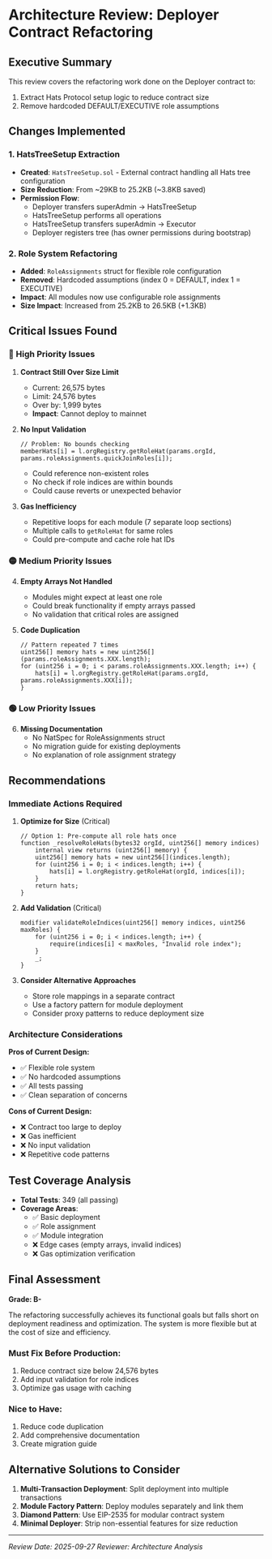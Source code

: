 # Architecture Review: Deployer Contract Refactoring

## Executive Summary
This review covers the refactoring work done on the Deployer contract to:
1. Extract Hats Protocol setup logic to reduce contract size
2. Remove hardcoded DEFAULT/EXECUTIVE role assumptions

## Changes Implemented

### 1. HatsTreeSetup Extraction
- **Created**: `HatsTreeSetup.sol` - External contract handling all Hats tree configuration
- **Size Reduction**: From ~29KB to 25.2KB (~3.8KB saved)
- **Permission Flow**: 
  - Deployer transfers superAdmin → HatsTreeSetup
  - HatsTreeSetup performs all operations
  - HatsTreeSetup transfers superAdmin → Executor
  - Deployer registers tree (has owner permissions during bootstrap)

### 2. Role System Refactoring  
- **Added**: `RoleAssignments` struct for flexible role configuration
- **Removed**: Hardcoded assumptions (index 0 = DEFAULT, index 1 = EXECUTIVE)
- **Impact**: All modules now use configurable role assignments
- **Size Impact**: Increased from 25.2KB to 26.5KB (+1.3KB)

## Critical Issues Found

### 🔴 High Priority Issues

1. **Contract Still Over Size Limit**
   - Current: 26,575 bytes
   - Limit: 24,576 bytes  
   - Over by: 1,999 bytes
   - **Impact**: Cannot deploy to mainnet

2. **No Input Validation**
   ```solidity
   // Problem: No bounds checking
   memberHats[i] = l.orgRegistry.getRoleHat(params.orgId, params.roleAssignments.quickJoinRoles[i]);
   ```
   - Could reference non-existent roles
   - No check if role indices are within bounds
   - Could cause reverts or unexpected behavior

3. **Gas Inefficiency**
   - Repetitive loops for each module (7 separate loop sections)
   - Multiple calls to `getRoleHat` for same roles
   - Could pre-compute and cache role hat IDs

### 🟡 Medium Priority Issues

4. **Empty Arrays Not Handled**
   - Modules might expect at least one role
   - Could break functionality if empty arrays passed
   - No validation that critical roles are assigned

5. **Code Duplication**
   ```solidity
   // Pattern repeated 7 times
   uint256[] memory hats = new uint256[](params.roleAssignments.XXX.length);
   for (uint256 i = 0; i < params.roleAssignments.XXX.length; i++) {
       hats[i] = l.orgRegistry.getRoleHat(params.orgId, params.roleAssignments.XXX[i]);
   }
   ```

### 🟢 Low Priority Issues

6. **Missing Documentation**
   - No NatSpec for RoleAssignments struct
   - No migration guide for existing deployments
   - No explanation of role assignment strategy

## Recommendations

### Immediate Actions Required

1. **Optimize for Size** (Critical)
   ```solidity
   // Option 1: Pre-compute all role hats once
   function _resolveRoleHats(bytes32 orgId, uint256[] memory indices) 
       internal view returns (uint256[] memory) {
       uint256[] memory hats = new uint256[](indices.length);
       for (uint256 i = 0; i < indices.length; i++) {
           hats[i] = l.orgRegistry.getRoleHat(orgId, indices[i]);
       }
       return hats;
   }
   ```

2. **Add Validation** (Critical)
   ```solidity
   modifier validateRoleIndices(uint256[] memory indices, uint256 maxRoles) {
       for (uint256 i = 0; i < indices.length; i++) {
           require(indices[i] < maxRoles, "Invalid role index");
       }
       _;
   }
   ```

3. **Consider Alternative Approaches**
   - Store role mappings in a separate contract
   - Use a factory pattern for module deployment
   - Consider proxy patterns to reduce deployment size

### Architecture Considerations

**Pros of Current Design:**
- ✅ Flexible role system
- ✅ No hardcoded assumptions
- ✅ All tests passing
- ✅ Clean separation of concerns

**Cons of Current Design:**
- ❌ Contract too large to deploy
- ❌ Gas inefficient
- ❌ No input validation
- ❌ Repetitive code patterns

## Test Coverage Analysis

- **Total Tests**: 349 (all passing)
- **Coverage Areas**: 
  - ✅ Basic deployment
  - ✅ Role assignment
  - ✅ Module integration
  - ❌ Edge cases (empty arrays, invalid indices)
  - ❌ Gas optimization verification

## Final Assessment

**Grade: B-**

The refactoring successfully achieves its functional goals but falls short on deployment readiness and optimization. The system is more flexible but at the cost of size and efficiency.

### Must Fix Before Production:
1. Reduce contract size below 24,576 bytes
2. Add input validation for role indices
3. Optimize gas usage with caching

### Nice to Have:
1. Reduce code duplication
2. Add comprehensive documentation
3. Create migration guide

## Alternative Solutions to Consider

1. **Multi-Transaction Deployment**: Split deployment into multiple transactions
2. **Module Factory Pattern**: Deploy modules separately and link them
3. **Diamond Pattern**: Use EIP-2535 for modular contract system
4. **Minimal Deployer**: Strip non-essential features for size reduction

---
*Review Date: 2025-09-27*
*Reviewer: Architecture Analysis*